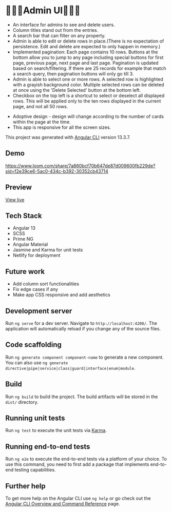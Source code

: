 # 👨🏼‍💻Admin UI👩🏼‍💻

- An interface for admins to see and delete users.
- Column titles stand out from the entries.
- A search bar that can filter on any property.
- Admin is able to edit or delete rows in place.(There is no expectation of persistence. Edit and delete are expected to only happen in memory.)
- Implemented pagination: Each page contains 10 rows. Buttons at the bottom allow you to jump to any page including special buttons for first page, previous page, next page and last page. Pagination is updated based on search/filtering. If there are 25 records for example that match a search query, then pagination buttons will only go till 3.
- Admin is able to select one or more rows. A selected row is highlighted with a grayish background color. Multiple selected rows can be deleted at once using the 'Delete Selected' button at the bottom left.
- Checkbox on the top left is a shortcut to select or deselect all displayed rows. This will be applied only to the ten rows displayed in the current page, and not all 50 rows.

* Adoptive design - design will change according to the number of cards within the page at the time.
* This app is responsive for all the screen sizes.

This project was generated with [Angular CLI](https://github.com/angular/angular-cli) version 13.3.7.

## Demo

https://www.loom.com/share/7a860bcf70b647de87d009600fb229de?sid=f2e39ce6-5ac0-434c-b392-30352cb43714

## Preview

[View live](https://admin-ui-gautam-balamurali.netlify.app/home)

## Tech Stack

- Angular 13
- SCSS
- Prime NG
- Angular Material
- Jasmine and Karma for unit tests
- Netlify for deployment

## Future work

- Add column sort functionalities
- Fix edge cases if any
- Make app CSS responsive and add aesthetics

## Development server

Run `ng serve` for a dev server. Navigate to `http://localhost:4200/`. The application will automatically reload if you change any of the source files.

## Code scaffolding

Run `ng generate component component-name` to generate a new component. You can also use `ng generate directive|pipe|service|class|guard|interface|enum|module`.

## Build

Run `ng build` to build the project. The build artifacts will be stored in the `dist/` directory.

## Running unit tests

Run `ng test` to execute the unit tests via [Karma](https://karma-runner.github.io).

## Running end-to-end tests

Run `ng e2e` to execute the end-to-end tests via a platform of your choice. To use this command, you need to first add a package that implements end-to-end testing capabilities.

## Further help

To get more help on the Angular CLI use `ng help` or go check out the [Angular CLI Overview and Command Reference](https://angular.io/cli) page.
